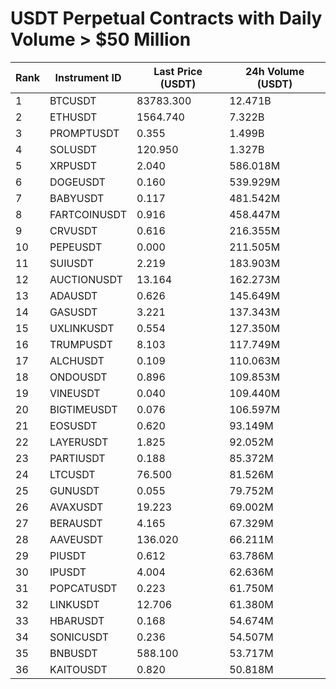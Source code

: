 # USDT Perpetual Contracts with Daily Volume > $50 Million

| Rank | Instrument ID | Last Price (USDT) | 24h Volume (USDT) |
|------|---------------|-------------------|-------------------|
| 1 | BTCUSDT | 83783.300 | 12.471B |
| 2 | ETHUSDT | 1564.740 | 7.322B |
| 3 | PROMPTUSDT | 0.355 | 1.499B |
| 4 | SOLUSDT | 120.950 | 1.327B |
| 5 | XRPUSDT | 2.040 | 586.018M |
| 6 | DOGEUSDT | 0.160 | 539.929M |
| 7 | BABYUSDT | 0.117 | 481.542M |
| 8 | FARTCOINUSDT | 0.916 | 458.447M |
| 9 | CRVUSDT | 0.616 | 216.355M |
| 10 | PEPEUSDT | 0.000 | 211.505M |
| 11 | SUIUSDT | 2.219 | 183.903M |
| 12 | AUCTIONUSDT | 13.164 | 162.273M |
| 13 | ADAUSDT | 0.626 | 145.649M |
| 14 | GASUSDT | 3.221 | 137.343M |
| 15 | UXLINKUSDT | 0.554 | 127.350M |
| 16 | TRUMPUSDT | 8.103 | 117.749M |
| 17 | ALCHUSDT | 0.109 | 110.063M |
| 18 | ONDOUSDT | 0.896 | 109.853M |
| 19 | VINEUSDT | 0.040 | 109.440M |
| 20 | BIGTIMEUSDT | 0.076 | 106.597M |
| 21 | EOSUSDT | 0.620 | 93.149M |
| 22 | LAYERUSDT | 1.825 | 92.052M |
| 23 | PARTIUSDT | 0.188 | 85.372M |
| 24 | LTCUSDT | 76.500 | 81.526M |
| 25 | GUNUSDT | 0.055 | 79.752M |
| 26 | AVAXUSDT | 19.223 | 69.002M |
| 27 | BERAUSDT | 4.165 | 67.329M |
| 28 | AAVEUSDT | 136.020 | 66.211M |
| 29 | PIUSDT | 0.612 | 63.786M |
| 30 | IPUSDT | 4.004 | 62.636M |
| 31 | POPCATUSDT | 0.223 | 61.750M |
| 32 | LINKUSDT | 12.706 | 61.380M |
| 33 | HBARUSDT | 0.168 | 54.674M |
| 34 | SONICUSDT | 0.236 | 54.507M |
| 35 | BNBUSDT | 588.100 | 53.717M |
| 36 | KAITOUSDT | 0.820 | 50.818M |
